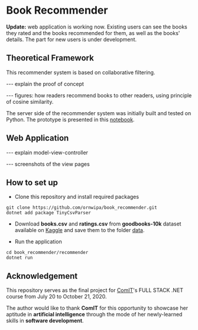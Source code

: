 # Book Recommender

**Update:** web application is working now. Existing users can see the books they rated and the books recommended for them, as well as the books' details. The part for new users is under development.

## Theoretical Framework

This recommender system is based on collaborative filtering.

--- explain the proof of concept

--- figures: how readers recommend books to other readers, using principle of cosine similarity.

The server side of the recommender system was initially built and tested on Python. The prototype is presented in this [notebook](https://www.kaggle.com/ornwipathamsuwan/book-recommender-using-collaborative-filtering).

## Web Application

--- explain model-view-controller

--- screenshots of the view pages

## How to set up

- Clone this repository and install required packages
```
git clone https://github.com/ornwipa/book_recommender.git
dotnet add package TinyCsvParser
```

- Download **books.csv** and **ratings.csv** from **goodbooks-10k** dataset available on [Kaggle](https://www.kaggle.com/zygmunt/goodbooks-10k) and save them to the folder [data](https://github.com/ornwipa/book_recommender/tree/master/data).

- Run the application
```
cd book_recommender/recommender
dotnet run
```

## Acknowledgement

This repository serves as the final project for [ComIT](https://www.comit.org/)'s FULL STACK .NET course from July 20 to October 21, 2020.

The author would like to thank **ComIT** for this opportunity to showcase her aptitude in **artificial intelligence** through the mode of her newly-learned skills in **software development**.
